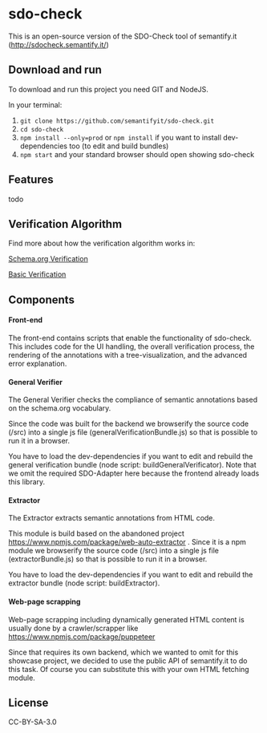 # sdo-check

This is an open-source version of the SDO-Check tool of semantify.it (http://sdocheck.semantify.it/)

## Download and run

To download and run this project you need GIT and NodeJS.

In your terminal:

1. `git clone https://github.com/semantifyit/sdo-check.git`
2. `cd sdo-check`
3. `npm install --only=prod` or `npm install` if you want to install dev-dependencies too (to edit and build bundles)
4. `npm start` and your standard browser should open showing sdo-check

## Features 

todo

## Verification Algorithm

Find more about how the verification algorithm works in:

[Schema.org Verification](./docu/GeneralVerification.md)

[Basic Verification](./docu/BasicVerification.md)


## Components

#### Front-end

The front-end contains scripts that enable the functionality of sdo-check. This includes code for the UI handling, the overall verification process, the rendering of the annotations with a tree-visualization, and the advanced error explanation.

#### General Verifier

The General Verifier checks the compliance of semantic annotations based on the schema.org vocabulary.

Since the code was built for the backend we browserify the source code (/src) into a single js file (generalVerificationBundle.js) so that is possible to run it in a browser. 

You have to load the dev-dependencies if you want to edit and rebuild the general verification bundle (node script: buildGeneralVerificator). Note that we omit the required SDO-Adapter here because the frontend already loads this library.

#### Extractor

The Extractor extracts semantic annotations from HTML code.

This module is build based on the abandoned project https://www.npmjs.com/package/web-auto-extractor . Since it is a npm module we browserify the source code (/src) into a single js file (extractorBundle.js) so that is possible to run it in a browser. 

You have to load the dev-dependencies if you want to edit and rebuild the extractor bundle (node script: buildExtractor).

#### Web-page scrapping

Web-page scrapping including dynamically generated HTML content is usually done by a crawler/scrapper like https://www.npmjs.com/package/puppeteer

Since that requires its own backend, which we wanted to omit for this showcase project, we decided to use the public API of semantify.it to do this task. Of course you can substitute this with your own HTML fetching module.

## License 

CC-BY-SA-3.0